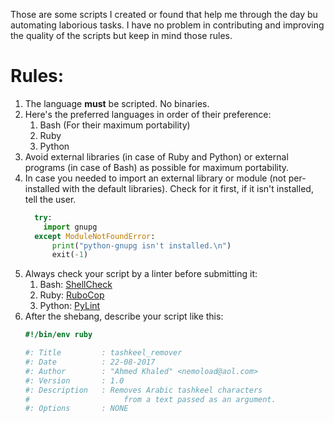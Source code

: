 ﻿Those are some scripts I created or found that help me through the day bu automating laborious tasks.
I have no problem in contributing and improving the quality of the scripts but keep in mind those rules.
# Rules:
1. The language **must** be scripted. No binaries.
2. Here's the preferred languages in order of their preference:
    1. Bash (For their maximum portability)
    2. Ruby 
    3. Python
 3. Avoid external libraries (in case of Ruby and Python) or external programs (in case of Bash) as possible for maximum portability.
 4. In case you needed to import an external library or module (not per-installed with the default libraries). Check for it first, if it isn't installed, tell the user.
     ```python
       try:
         import gnupg
       except ModuleNotFoundError:
           print("python-gnupg isn't installed.\n")
           exit(-1)
     ```
5. Always check your script by a linter before submitting it:
    1. Bash: [ShellCheck](https://github.com/koalaman/shellcheck)
    2. Ruby: [RuboCop](https://github.com/bbatsov/rubocop)
    3. Python: [PyLint](https://github.com/PyCQA/pylint) 
  6. After the shebang, describe your script like this:
      ```ruby
      #!/bin/env ruby
      
      #: Title         : tashkeel_remover
      #: Date          : 22-08-2017
      #: Author        : "Ahmed Khaled" <nemoload@aol.com>
      #: Version       : 1.0
      #: Description   : Removes Arabic tashkeel characters
      #                     from a text passed as an argument.
      #: Options       : NONE
      ```
